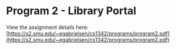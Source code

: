 # Program 2 - Library Portal
View the assignment details here: [https://s2.smu.edu/~egabrielsen/cs1342/programs/program2.pdf](https://s2.smu.edu/~egabrielsen/cs1342/programs/program2.pdf)